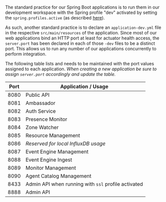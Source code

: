 The standard practice for our Spring Boot applications is to run them in our development
workspace with the Spring profile "dev" activated by setting the `spring.profiles.active`
(as described [here](https://docs.spring.io/spring-boot/docs/current/reference/html/boot-features-profiles.html#boot-features-adding-active-profiles)).

As such, another standard practice is to declare an `application-dev.yml` file in the respective
`src/main/resources` of the application. Since most of our web applications bind an HTTP port
at least for actuator health access, the `server.port` has been declared in each of those
`-dev` files to be a distinct port. This allows us to run any number of our applications
concurrently to perform integration.

The following table lists and needs to be maintained with the port values assigned to each
application. _When creating a new application be sure to assign `server.port` accordingly and
update the table._

Port | Application / Usage
-----|---------------------
8080 | Public API
8081 | Ambassador
8082 | Auth Service
8083 | Presence Monitor
8084 | Zone Watcher
8085 | Resource Management
8086 | _Reserved for local InfluxDB usage_
8087 | Event Engine Management
8088 | Event Engine Ingest
8089 | Monitor Management
8090 | Agent Catalog Management
8433 | Admin API when running with `ssl` profile activated
8888 | Admin API
